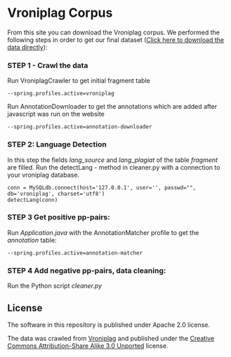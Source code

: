 # Vroniplag Corpus

From this site you can download the Vroniplag corpus. We performed the following steps in order to get our
final dataset ([Click here to download the data directly](add)): 


### STEP 1 - Crawl the data
Run VroniplagCrawler to get initial fragment table
```
--spring.profiles.active=vroniplag
```
	
Run AnnotationDownloader to get the annotations which are added after javascript was run on the website
```
--spring.profiles.active=annotation-downloader
```

### STEP 2: Language Detection
In this step the fields *lang_source* and *lang_plagiat* of the table *fragment* are filled.
Run the detectLang - method in cleaner.py with a connection to your vroniplag database.
```
conn = MySQLdb.connect(host='127.0.0.1', user='', passwd="", db='vroniplag', charset='utf8')
detectLang(conn)
```
	
### STEP 3 Get positive pp-pairs: 
Run *Application.java* with the AnnotationMatcher profile to get the *annotation* table:
```
--spring.profiles.active=annotation-matcher
```


### STEP 4 Add negative pp-pairs, data cleaning:
Run the Python script *cleaner.py*


## License

The software in this repository is published under Apache 2.0 license.

The data was crawled from [Vroniplag](de.vroniplag.wikia.com) and published under the [Creative Commons Attribution-Share Alike 3.0 Unported](https://creativecommons.org/licenses/by-sa/3.0/deed.en) license.
